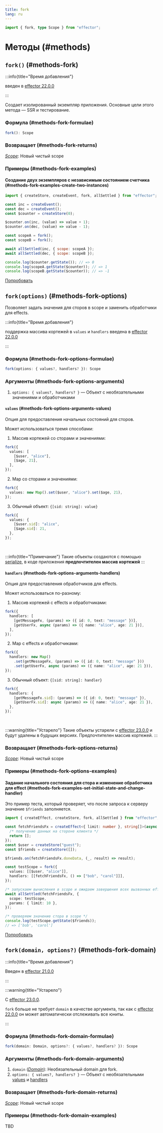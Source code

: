 ```yaml
---
title: fork
lang: ru
---
```


```ts
import { fork, type Scope } from "effector";
```

# Методы (#methods)

## `fork()` (#methods-fork)

:::info{title="Время добавления"}

введен в [effector 22.0.0](https://changelog.effector.dev/#effector-22-0-0)

:::

Создает изолированный экземпляр приложения.
Основные цели этого метода — SSR и тестирование.

### Формула (#methods-fork-formulae)

```ts
fork(): Scope
```

### Возвращает (#methods-fork-returns)

[_Scope_](/en/api/effector/Scope): Новый чистый scope

### Примеры (#methods-fork-examples)

#### Создание двух экземпляров с независимым состоянием счетчика (#methods-fork-examples-create-two-instances)

```js
import { createStore, createEvent, fork, allSettled } from "effector";

const inc = createEvent();
const dec = createEvent();
const $counter = createStore(0);

$counter.on(inc, (value) => value + 1);
$counter.on(dec, (value) => value - 1);

const scopeA = fork();
const scopeB = fork();

await allSettled(inc, { scope: scopeA });
await allSettled(dec, { scope: scopeB });

console.log($counter.getState()); // => 0
console.log(scopeA.getState($counter)); // => 1
console.log(scopeB.getState($counter)); // => -1
```

[Попробовать](https://share.effector.dev/dBSC59h8)

## `fork(options)` (#methods-fork-options)

Позволяет задать значения для сторов в scope и заменить обработчики для effects.

:::info{title="Время добавления"}

поддержка массива кортежей в `values` и `handlers` введена в [effector 22.0.0](https://changelog.effector.dev/#effector-22-0-0)

:::

### Формула (#methods-fork-options-formulae)

```ts
fork(options: { values?, handlers? }): Scope
```

### Аргументы (#methods-fork-options-arguments)

1. `options: { values?, handlers? }` — Объект с необязательными значениями и обработчиками

#### `values` (#methods-fork-options-arguments-values)

Опция для предоставления начальных состояний для сторов.

Может использоваться тремя способами:

1.  Массив кортежей со сторами и значениями:

```ts
fork({
  values: [
    [$user, "alice"],
    [$age, 21],
  ],
});
```

2.  Map со сторами и значениями:

```ts
fork({
  values: new Map().set($user, "alice").set($age, 21),
});
```

3.  Обычный объект: `{[sid: string]: value}`

```ts
fork({
  values: {
    [$user.sid]: "alice",
    [$age.sid]: 21,
  },
});
```

<br />

:::info{title="Примечание"}
Такие объекты создаются с помощью [serialize](/en/api/effector/serialize), в коде приложения **предпочтителен массив кортежей**
:::

#### `handlers` (#methods-fork-options-arguments-handlers)

Опция для предоставления обработчиков для effects.

Может использоваться по-разному:

1.  Массив кортежей с effects и обработчиками:

```ts
fork({
  handlers: [
    [getMessageFx, (params) => ({ id: 0, text: "message" })],
    [getUserFx, async (params) => ({ name: "alice", age: 21 })],
  ],
});
```

2.  Map с effects и обработчиками:

```ts
fork({
  handlers: new Map()
    .set(getMessageFx, (params) => ({ id: 0, text: "message" }))
    .set(getUserFx, async (params) => ({ name: "alice", age: 21 })),
});
```

3.  Обычный объект: `{[sid: string]: handler}`

```ts
fork({
  handlers: {
    [getMessageFx.sid]: (params) => ({ id: 0, text: "message" }),
    [getUserFx.sid]: async (params) => ({ name: "alice", age: 21 }),
  },
});
```

<br />

:::warning{title="Устарело"}
Такие объекты устарели с [effector 23.0.0](https://changelog.effector.dev/#effector-23-0-0) и будут удалены в будущих версиях. Предпочтителен массив кортежей.
:::

### Возвращает (#methods-fork-options-returns)

[_Scope_](/en/api/effector/Scope): Новый чистый scope

### Примеры (#methods-fork-options-examples)

#### Задание начального состояния для стора и изменение обработчика для effect (#methods-fork-examples-set-initial-state-and-change-handler)

Это пример теста, который проверяет, что после запроса к серверу значение `$friends` заполняется.

```ts
import { createEffect, createStore, fork, allSettled } from "effector";

const fetchFriendsFx = createEffect<{ limit: number }, string[]>(async ({ limit }) => {
  /* получение данных на стороне клиента */
  return [];
});
const $user = createStore("guest");
const $friends = createStore([]);

$friends.on(fetchFriendsFx.doneData, (_, result) => result);

const testScope = fork({
  values: [[$user, "alice"]],
  handlers: [[fetchFriendsFx, () => ["bob", "carol"]]],
});

/* запускаем вычисления в scope и ожидаем завершения всех вызванных effects */
await allSettled(fetchFriendsFx, {
  scope: testScope,
  params: { limit: 10 },
});

/* проверяем значение стора в scope */
console.log(testScope.getState($friends));
// => ['bob', 'carol']
```

[Попробовать](https://share.effector.dev/gnNbGZuu)

## `fork(domain, options?)` (#methods-fork-domain)

:::info{title="Время добавления"}

Введен в [effector 21.0.0](https://changelog.effector.dev/#effector-21-0-0)

:::

:::warning{title="Устарело"}

С [effector 23.0.0](https://changelog.effector.dev/#effector-23-0-0).

`fork` больше не требует `domain` в качестве аргумента, так как с [effector 22.0.0](https://changelog.effector.dev/#effector-22-0-0) он может автоматически отслеживать все юниты.

:::

### Формула (#methods-fork-domain-formulae)

```ts
fork(domain: Domain, options?: { values?, handlers? }): Scope
```

### Аргументы (#methods-fork-domain-arguments)

1. `domain` ([_Domain_](/en/api/effector/Domain)): Необязательный domain для fork.
2. `options: { values?, handlers? }` — Объект с необязательными [values](#methods-fork-options-arguments-values) и [handlers](#methods-fork-options-arguments-handlers)

### Возвращает (#methods-fork-domain-returns)

[_Scope_](/en/api/effector/Scope): Новый чистый scope

### Примеры (#methods-fork-domain-examples)

TBD

